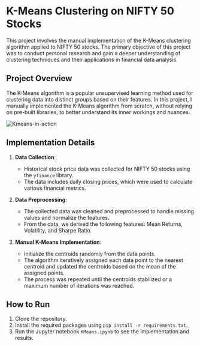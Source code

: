 # K-Means Clustering on NIFTY 50 Stocks

This project involves the manual implementation of the K-Means clustering algorithm applied to NIFTY 50 stocks. The primary objective of this project was to conduct personal research and gain a deeper understanding of clustering techniques and their applications in financial data analysis.

## Project Overview

The K-Means algorithm is a popular unsupervised learning method used for clustering data into distinct groups based on their features. In this project, I manually implemented the K-Means algorithm from scratch, without relying on pre-built libraries, to better understand its inner workings and nuances.

![Kmeans-in-action](https://imgur.com/iDtx9Wh)

## Implementation Details

1. **Data Collection**: 
   - Historical stock price data was collected for NIFTY 50 stocks using the `yfinance` library.
   - The data includes daily closing prices, which were used to calculate various financial metrics.

2. **Data Preprocessing**:
   - The collected data was cleaned and preprocessed to handle missing values and normalize the features.
   - From the data, we derived the following features: Mean Returns, Volatility, and Sharpe Ratio.

3. **Manual K-Means Implementation**:
   - Initialize the centroids randomly from the data points.
   - The algorithm iteratively assigned each data point to the nearest centroid and updated the centroids based on the mean of the assigned points.
   - The process was repeated until the centroids stabilized or a maximum number of iterations was reached.

## How to Run

1. Clone the repository.
2. Install the required packages using `pip install -r requirements.txt`.
3. Run the Jupyter notebook `KMeans.ipynb` to see the implementation and results.


